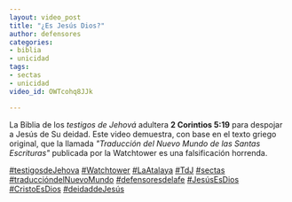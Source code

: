 ```yaml
---
layout: video_post
title: "¿Es Jesús Dios?"
author: defensores
categories:
- biblia
- unicidad
tags:
- sectas
- unicidad
video_id: OWTcohq8JJk

---
```

La Biblia de los _testigos de Jehová_ adultera **2 Corintios 5:19** para despojar a Jesús de Su deidad. Este video demuestra, con base en el texto griego original, que la llamada _"Traducción del Nuevo Mundo de las Santas Escrituras"_ publicada por la Watchtower es una falsificación horrenda.

[#testigosdeJehova](https://web.facebook.com/hashtag/testigosdejehova?__eep__=6&__cft__%5B0%5D=AZXarne-glge8CFwLVMOXldQtwkWxHTiRvzfjDT2lpkrH60t9Ur_BzRrhhXLPeXx6rUJAR_NEpJqKZZ9rIwiRo3auDfs9gPeObeWZNKTdPjbmMx1pFxZkaSFIWM58d7lYh82-M511sQSp4bH5FX-w3cdzYqd5ojDFSHrf8d8lz_rcqlh2GRqNa2VIZLm-46BL3A&__tn__=*NK-R) [#Watchtower](https://web.facebook.com/hashtag/watchtower?__eep__=6&__cft__%5B0%5D=AZXarne-glge8CFwLVMOXldQtwkWxHTiRvzfjDT2lpkrH60t9Ur_BzRrhhXLPeXx6rUJAR_NEpJqKZZ9rIwiRo3auDfs9gPeObeWZNKTdPjbmMx1pFxZkaSFIWM58d7lYh82-M511sQSp4bH5FX-w3cdzYqd5ojDFSHrf8d8lz_rcqlh2GRqNa2VIZLm-46BL3A&__tn__=*NK-R) [#LaAtalaya](https://web.facebook.com/hashtag/laatalaya?__eep__=6&__cft__%5B0%5D=AZXarne-glge8CFwLVMOXldQtwkWxHTiRvzfjDT2lpkrH60t9Ur_BzRrhhXLPeXx6rUJAR_NEpJqKZZ9rIwiRo3auDfs9gPeObeWZNKTdPjbmMx1pFxZkaSFIWM58d7lYh82-M511sQSp4bH5FX-w3cdzYqd5ojDFSHrf8d8lz_rcqlh2GRqNa2VIZLm-46BL3A&__tn__=*NK-R) [#TdJ](https://web.facebook.com/hashtag/tdj?__eep__=6&__cft__%5B0%5D=AZXarne-glge8CFwLVMOXldQtwkWxHTiRvzfjDT2lpkrH60t9Ur_BzRrhhXLPeXx6rUJAR_NEpJqKZZ9rIwiRo3auDfs9gPeObeWZNKTdPjbmMx1pFxZkaSFIWM58d7lYh82-M511sQSp4bH5FX-w3cdzYqd5ojDFSHrf8d8lz_rcqlh2GRqNa2VIZLm-46BL3A&__tn__=*NK-R) [#sectas](https://web.facebook.com/hashtag/sectas?__eep__=6&__cft__%5B0%5D=AZXarne-glge8CFwLVMOXldQtwkWxHTiRvzfjDT2lpkrH60t9Ur_BzRrhhXLPeXx6rUJAR_NEpJqKZZ9rIwiRo3auDfs9gPeObeWZNKTdPjbmMx1pFxZkaSFIWM58d7lYh82-M511sQSp4bH5FX-w3cdzYqd5ojDFSHrf8d8lz_rcqlh2GRqNa2VIZLm-46BL3A&__tn__=*NK-R) [#traduccióndelNuevoMundo](https://web.facebook.com/hashtag/traducci%C3%B3ndelnuevomundo?__eep__=6&__cft__%5B0%5D=AZXarne-glge8CFwLVMOXldQtwkWxHTiRvzfjDT2lpkrH60t9Ur_BzRrhhXLPeXx6rUJAR_NEpJqKZZ9rIwiRo3auDfs9gPeObeWZNKTdPjbmMx1pFxZkaSFIWM58d7lYh82-M511sQSp4bH5FX-w3cdzYqd5ojDFSHrf8d8lz_rcqlh2GRqNa2VIZLm-46BL3A&__tn__=*NK-R) [#defensoresdelafe](https://web.facebook.com/hashtag/defensoresdelafe?__eep__=6&__cft__%5B0%5D=AZXarne-glge8CFwLVMOXldQtwkWxHTiRvzfjDT2lpkrH60t9Ur_BzRrhhXLPeXx6rUJAR_NEpJqKZZ9rIwiRo3auDfs9gPeObeWZNKTdPjbmMx1pFxZkaSFIWM58d7lYh82-M511sQSp4bH5FX-w3cdzYqd5ojDFSHrf8d8lz_rcqlh2GRqNa2VIZLm-46BL3A&__tn__=*NK-R) [#JesúsEsDios](https://web.facebook.com/hashtag/jes%C3%BAsesdios?__eep__=6&__cft__%5B0%5D=AZXarne-glge8CFwLVMOXldQtwkWxHTiRvzfjDT2lpkrH60t9Ur_BzRrhhXLPeXx6rUJAR_NEpJqKZZ9rIwiRo3auDfs9gPeObeWZNKTdPjbmMx1pFxZkaSFIWM58d7lYh82-M511sQSp4bH5FX-w3cdzYqd5ojDFSHrf8d8lz_rcqlh2GRqNa2VIZLm-46BL3A&__tn__=*NK-R) [#CristoEsDios](https://web.facebook.com/hashtag/cristoesdios?__eep__=6&__cft__%5B0%5D=AZXarne-glge8CFwLVMOXldQtwkWxHTiRvzfjDT2lpkrH60t9Ur_BzRrhhXLPeXx6rUJAR_NEpJqKZZ9rIwiRo3auDfs9gPeObeWZNKTdPjbmMx1pFxZkaSFIWM58d7lYh82-M511sQSp4bH5FX-w3cdzYqd5ojDFSHrf8d8lz_rcqlh2GRqNa2VIZLm-46BL3A&__tn__=*NK-R) [#deidaddeJesús](https://web.facebook.com/hashtag/deidaddejes%C3%BAs?__eep__=6&__cft__%5B0%5D=AZXarne-glge8CFwLVMOXldQtwkWxHTiRvzfjDT2lpkrH60t9Ur_BzRrhhXLPeXx6rUJAR_NEpJqKZZ9rIwiRo3auDfs9gPeObeWZNKTdPjbmMx1pFxZkaSFIWM58d7lYh82-M511sQSp4bH5FX-w3cdzYqd5ojDFSHrf8d8lz_rcqlh2GRqNa2VIZLm-46BL3A&__tn__=*NK-R)